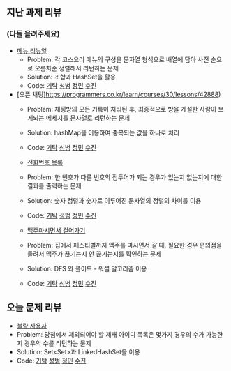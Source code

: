 ## 지난 과제 리뷰
### (다들 올려주세요)

- [메뉴 리뉴얼](https://programmers.co.kr/learn/courses/30/lessons/72411)
  - Problem: 각 코스요리 메뉴의 구성을 문자열 형식으로 배열에 담아 사전 순으로 오름차순 정렬해서 리턴하는 문제
  - Solution: 조합과 HashSet을 활용   
  - Code: [기탁](https://github.com/gitak/Algorithm_Study/blob/master/Sort/Menu.java) [성범]() [정민]() [수진]()
- [오픈 채팅]https://programmers.co.kr/learn/courses/30/lessons/42888)
  - Problem: 채팅방의 모든 기록이 처리된 후, 최종적으로 방을 개설한 사람이 보게되는 메세지를 문자열로 리턴하는 문제
  - Solution: hashMap을 이용하여 중복되는 값을 하나로 처리 
  - Code: [기탁](https://github.com/gitak/Algorithm_Study/blob/master/Implementation/OpenChat.java) [성범]() [정민]() [수진]()
  
  - [전화번호 목록](https://www.acmicpc.net/problem/5052)
  - Problem: 한 번호가 다른 번호의 접두어가 되는 경우가 있는지 없는지에 대한 결과를 출력하는 문제
  - Solution: 숫자 정렬과 숫자로 이루어진 문자열의 정렬의 차이를 이용  
  - Code: [기탁](hhttps://github.com/gitak/Algorithm_Study/blob/master/Sort/Back5052.java) [성범]() [정민]() [수진]()
  
  - [맥주마시면서 걸어가기](https://www.acmicpc.net/problem/9205)
  - Problem: 집에서 페스티벌까지 맥주를 마시면서 갈 때, 필요한 경우 편의점을 들려서 맥주가 끊기는지 안 끊기는지를 확인하는 문제
  - Solution: DFS 와 플이드 - 워셜 알고리즘 이용
  - Code: [기탁](https://github.com/gitak/Algorithm_Study/blob/master/DFS/Back9205.java) [성범]() [정민]() [수진]()
  
 
## 오늘 문제 리뷰

 - [불량 사용자](https://programmers.co.kr/learn/courses/30/lessons/64064)
  - Problem: 당첨에서 제외되어야 할 제재 아이디 목록은 몇가지 경우의 수가 가능한 지 경우의 수를 리턴하는 문제
  - Solution: Set<Set<String>>과 LinkedHashSet을 이용   
  - Code: [기탁](https://github.com/gitak/Algorithm_Study/blob/master/DFS/BadUser.java) [성범]() [정민]() [수진]()
